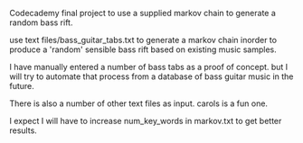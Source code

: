 Codecademy final project to use a supplied markov chain to generate a random bass rift.

use text files/bass_guitar_tabs.txt to generate a markov chain inorder to produce a 'random' sensible bass rift based on existing music samples.

I have manually entered a number of bass tabs as a proof of concept.  but I will try to automate that process from a database of bass guitar music in the future.

There is also a number of other text files as input.  carols is a fun one.

I expect I will have to increase num_key_words in markov.txt to get better results.
